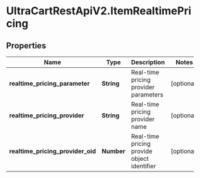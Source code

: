 # UltraCartRestApiV2.ItemRealtimePricing

## Properties

Name | Type | Description | Notes
------------ | ------------- | ------------- | -------------
**realtime_pricing_parameter** | **String** | Real-time pricing provider parameters | [optional] 
**realtime_pricing_provider** | **String** | Real-time pricing provider name | [optional] 
**realtime_pricing_provider_oid** | **Number** | Real-time pricing provide object identifier | [optional] 


